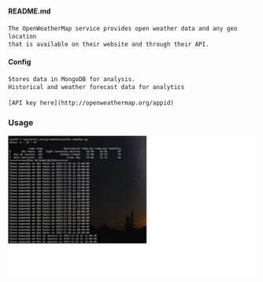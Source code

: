 #### README.md

    The OpenWeatherMap service provides open weather data and any geo location 
    that is available on their website and through their API.
    
#### Config
    Stores data in MongoDB for analysis.
    Historical and weather forecast data for analytics
    
    [API key here](http://openweathermap.org/appid)


### Usage
![alt text](https://raw.githubusercontent.com/junqueira/py-weather/master/weather/py-weather.png)
